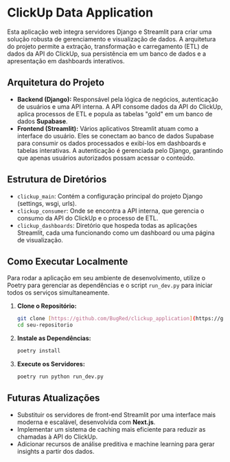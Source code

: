 # ClickUp Data Application

Esta aplicação web integra servidores Django e Streamlit para criar uma solução robusta de gerenciamento e visualização de dados. A arquitetura do projeto permite a extração, transformação e carregamento (ETL) de dados da API do ClickUp, sua persistência em um banco de dados e a apresentação em dashboards interativos.

## Arquitetura do Projeto

-   **Backend (Django):** Responsável pela lógica de negócios, autenticação de usuários e uma API interna. A API consome dados da API do ClickUp, aplica processos de ETL e popula as tabelas "gold" em um banco de dados **Supabase**.
-   **Frontend (Streamlit):** Vários aplicativos Streamlit atuam como a interface do usuário. Eles se conectam ao banco de dados Supabase para consumir os dados processados e exibi-los em dashboards e tabelas interativas. A autenticação é gerenciada pelo Django, garantindo que apenas usuários autorizados possam acessar o conteúdo.

## Estrutura de Diretórios

-   `clickup_main`: Contém a configuração principal do projeto Django (settings, wsgi, urls).
-   `clickup_consumer`: Onde se encontra a API interna, que gerencia o consumo da API do ClickUp e o processo de ETL.
-   `clickup_dashboards`: Diretório que hospeda todas as aplicações Streamlit, cada uma funcionando como um dashboard ou uma página de visualização.

## Como Executar Localmente

Para rodar a aplicação em seu ambiente de desenvolvimento, utilize o Poetry para gerenciar as dependências e o script `run_dev.py` para iniciar todos os serviços simultaneamente.

1.  **Clone o Repositório:**
    ```bash
    git clone [https://github.com/BugRed/clickup_application](https://github.com/BugRed/clickup_application)
    cd seu-repositorio
    ```
2.  **Instale as Dependências:**
    ```bash
    poetry install
    ```
3.  **Execute os Servidores:**
    ```bash
    poetry run python run_dev.py
    ```

## Futuras Atualizações

-   Substituir os servidores de front-end Streamlit por uma interface mais moderna e escalável, desenvolvida com **Next.js**.
-   Implementar um sistema de caching mais eficiente para reduzir as chamadas à API do ClickUp.
-   Adicionar recursos de análise preditiva e machine learning para gerar insights a partir dos dados.